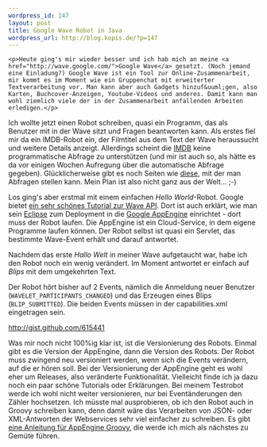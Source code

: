 ```yaml
--- 
wordpress_id: 147
layout: post
title: Google Wave Robot in Java
wordpress_url: http://blog.kopis.de/?p=147
---
```


    <p>Heute ging's mir wieder besser und ich hab mich an meine <a href="http://wave.google.com/">Google Wave</a> gesetzt. (Noch jemand eine Einladung?) Google Wave ist ein Tool zur Online-Zusammenarbeit, mir kommt es im Moment wie ein Gruppenchat mit erweiterter Textverarbeitung vor. Man kann aber auch Gadgets hinzuf&uuml;gen, also Karten, Buchcover-Anzeigen, Youtube-Videos und anderes. Damit kann man wohl ziemlich viele der in der Zusammenarbeit anfallenden Arbeiten erledigen.</p>
<p>Ich wollte jetzt einen Robot schreiben, quasi ein Programm, das als Benutzer mit in der Wave sitzt und Fragen beantworten kann. Als erstes fiel mir da ein IMDB-Robot ein, der Filmtitel aus dem Text der Wave heraussucht und weitere Details anzeigt. Allerdings scheint die <a href="http://www.imdb.de">IMDB</a> keine programmatische Abfrage zu unterst&uuml;tzen (und mir ist auch so, als h&auml;tte es da vor einigen Wochen Aufregung &uuml;ber die automatische Abfrage gegeben). Gl&uuml;cklicherweise gibt es noch Seiten wie <a href="http://www.deanclatworthy.com/imdb/">diese</a>, mit der man Abfragen stellen kann. Mein Plan ist also nicht ganz aus der Welt... ;-)</p>
<p>Los ging's aber erstmal mit einem einfachen <em>Hello World</em>-Robot. Google bietet <a href="http://code.google.com/intl/de/apis/wave/extensions/robots/java-tutorial.html">ein sehr sch&ouml;nes Tutorial zur Wave API</a>. Dort ist auch erkl&auml;rt, wie man sein <a href="http://eclipse.org/">Eclipse</a> zum Deployment in die <a href="https://appengine.google.com/">Google AppEngine</a> einrichtet - dort muss der Robot laufen. Die AppEngine ist ein Cloud-Service, in dem eigene Programme laufen k&ouml;nnen. Der Robot selbst ist quasi ein Servlet, das bestimmte Wave-Event erh&auml;lt und darauf antwortet.</p>
<p>Nachdem das erste <em>Hallo Welt</em> in meiner Wave aufgetaucht war, habe ich den Robot noch ein wenig ver&auml;ndert. Im Moment antwortet er einfach auf <em>Blips</em> mit dem umgekehrten Text.</p>
<p>Der Robot h&ouml;rt bisher auf 2 Events, n&auml;mlich die Anmeldung neuer Benutzer (<code>WAVELET_PARTICIPANTS_CHANGED</code>) und das Erzeugen eines Blips (<code>BLIP_SUBMITTED</code>). Die beiden Events m&uuml;ssen in der capabilities.xml eingetragen sein.</p>
<p><p><a href="http://gist.github.com/615441">http://gist.github.com/615441</a></p></p>
<p>Was mir noch nicht 100%ig klar ist, ist die Versionierung des Robots. Einmal gibt es die Version der AppEngine, dann die Version des Robots. Der Robot muss zwingend neu versioniert werden, wenn sich die Events ver&auml;ndern, auf die er h&ouml;ren soll. Bei der Versionierung der AppEngine geht es wohl eher um Releases, also ver&auml;nderte Funktionalit&auml;t. Vielleicht finde ich ja dazu noch ein paar sch&ouml;ne Tutorials oder Erkl&auml;rungen. Bei meinem Testrobot werde ich wohl nicht weiter versionieren, nur bei Event&auml;nderungen den Z&auml;hler hochsetzen.  Ich m&uuml;sste mal ausprobieren, ob ich den Robot auch in Groovy schreiben kann, denn damit w&auml;re das Verarbeiten von JSON- oder XML-Antworten der Webservices sehr viel einfacher zu schreiben. Es gibt <a href="http://blog.springsource.com/2009/04/07/write-your-google-app-engine-applications-in-groovy/">eine Anleitung f&uuml;r AppEngine Groovy</a>, die werde ich mich als n&auml;chstes zu Gem&uuml;te f&uuml;hren.</p>
<p>&nbsp;</p>
  
